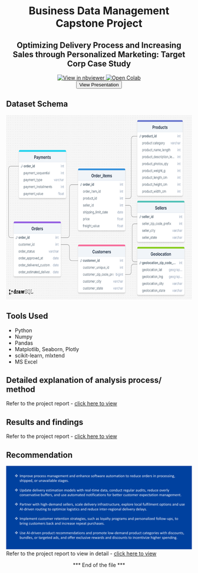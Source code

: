 <div align='center' >
  <h1>Business Data Management Capstone Project</h1>
  <h2>Optimizing Delivery Process and Increasing Sales through Personalized Marketing: Target Corp Case Study</h2>
</div>

<div align="center">
    <a href="https://nbviewer.org/github/kkamal11/Capstone-Project-Business-data-management/blob/main/BUSINESS_DATA_MANAGEMENT_CAPSTONE_PROJECT.ipynb" target="_blank">
        <img src="https://img.shields.io/badge/View%20in-nbviewer-orange?logo=jupyter" alt="View in nbviewer">
    </a>
    <a href="https://github.com/kkamal11/Capstone-Project-Business-data-management/blob/main/BDM_CAPSTONE_PROJECT.ipynb" target="_blank">
        <img src="https://colab.research.google.com/assets/colab-badge.svg" alt="Open Colab">
    </a>
  <div>
      <a href="https://tan-sammy-52.tiiny.site" target="_blank">
    <button>View Presentation</button>
</a>
  </div>
  <h2></h2>
</div>

<h2>Dataset Schema</h2>
<img src="/img/drawSQL.png" alt="Schema" width="700" height="500">

## Tools Used
- Python
- Numpy
- Pandas
- Matplotlib, Seaborn, Plotly
- scikit-learn, mlxtend
- MS Excel

## Detailed explanation of analysis process/ method
Refer to the project report - [click here to view](https://github.com/kkamal11/Capstone-Project-Business-data-management/blob/main/PROJECT_REPORT.pdf)

## Results and findings
Refer to the project report - [click here to view](https://github.com/kkamal11/Capstone-Project-Business-data-management/blob/main/PROJECT_REPORT.pdf)

## Recommendation
!['img'](/img/reco.png)
Refer to the project report to view in detail - [click here to view](https://github.com/kkamal11/Capstone-Project-Business-data-management/blob/main/PROJECT_REPORT.pdf)

<div align='center'>
  <p>*** End of the file ***</p>
</div>

